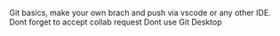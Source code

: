 Git basics, make your own brach and push via vscode or any other IDE.
Dont forget to accept collab request
Dont use Git Desktop
